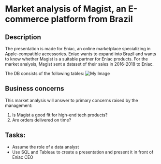 # Market analysis of Magist, an E-commerce platform from Brazil
## Description
The presentation is made for Eniac, an online marketplace specializing in Apple-compatible accessories. Eniac wants to expand into Brazil and wants to know whether Magist is a suitable partner for Eniac products.
For the market analysis, Magist sent a dataset of their sales in 2016-2018 to Eniac. 

The DB consists of the following tables:
![My Image](images/my-image.png)

## Business concerns 
This market analysis will answer to primary concerns raised by the management:
1. Is Magist a good fit for high-end tech products?
2. Are orders delivered on time?

## Tasks:
- Assume the role of a data analyst
- Use SQL and Tableau to create a presentation and present it in front of Eniac CEO

